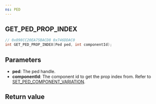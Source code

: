 ```yaml
---
ns: PED
---
```

## GET_PED_PROP_INDEX

```c
// 0x898CC20EA75BACD8 0x746DDAC0
int GET_PED_PROP_INDEX(Ped ped, int componentId);
```

## Parameters
* **ped**: The ped handle.
* **componentId**: The component id to get the prop index from. Refer to [SET_PED_COMPONENT_VARIATION](#_0x262B14F48D29DE80).

## Return value
